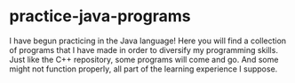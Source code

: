 # practice-java-programs
I have begun practicing in the Java language!
Here you will find a collection of programs that I have made in order to diversify my programming skills.
Just like the C++ repository, some programs will come and go.
And some might not function properly, all part of the learning experience I suppose.
